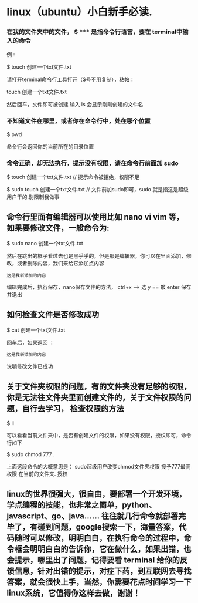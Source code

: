 # linux（ubuntu）小白新手必读.

### 在我的文件夹中的文件， $ *** 是指命令行语言，要在 terminal中输入的命令

例 :

$ touch 创建一个txt文件.txt

请打开terminal命令行工具打开（$号不用复制），粘帖：

touch 创建一个txt文件.txt

然后回车，文件即可被创建 输入 ls 会显示刚刚创建的文件名

### 不知道文件在哪里，或者你在命令行中，处在哪个位置

$ pwd 

命令行会返回你的当前所在的目录位置

### 命令正确，却无法执行，提示没有权限，请在命令行前面加 sudo

$ touch 创建一个txt文件.txt  // 提示命令被拒绝，权限不足

$ sudo touch 创建一个txt文件.txt  // 文件前加sudo即可，sudo 就是指这是超级用户干的,别限制我做事

## 命令行里面有编辑器可以使用比如 nano vi vim 等， 如果要修改文件，一般命令为:

$ sudo nano 创建一个txt文件.txt

然后在跳出的框子看过去也是黑乎乎的，但是那是编辑器，你可以在里面添加，修改，或者删除内容，我们来给它添加点内容

```
这是我新添加的内容

```

编辑完成后，执行保存，nano保存文件的方法， ctrl+x ==>  选 y == 敲 enter 保存并退出

## 如何检查文件是否修改成功

$ cat 创建一个txt文件.txt

回车后，如果返回 ：

```
这是我新添加的内容

```
说明修改文件已成功


## 关于文件夹权限的问题，有的文件夹没有足够的权限，你是无法往文件夹里面创建文件的，关于文件权限的问题，自行去学习， 检查权限的方法  

$ ll

可以看看当前文件夹中，是否有创建文件的权限，如果没有权限，授权即可，命令行如下

$ sudo chmod 777 .   

上面这段命令的大概意思是： sudo超级用户改变chmod文件夹权限 授予777最高权限 在当前的文件夹. 授权



## linux的世界很强大，很自由，要部署一个开发环境，学点编程的技能，也非常之简单，python、javascript、go、java…… 往往就几行命令就部署完毕了，有碰到问题，google搜索一下，海量答案，代码随时可以修改，明明白白，在执行命令的过程中，命令框会明明白白的告诉你，它在做什么，如果出错，也会提示，哪里出了问题，记得要看 terminal 给你的反馈信息，针对出错的提示，对症下药，到互联网去寻找答案，就会很快上手，当然，你需要花点时间学习一下linux系统，它值得你这样去做，谢谢！

